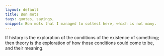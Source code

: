 ```yaml
---
layout: default
title: Bon mots
tags: quotes, sayings, 
snippet: Bon mots that I managed to collect here, which is not many.
---
```


If history is the exploration of the conditions of the existence of something; then theory is the exploration of how those conditions could come to be, and their meaning.

